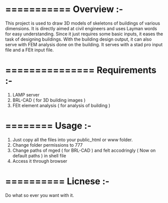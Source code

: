 ===========
Overview :-
===========
This project is used to draw 3D models of skeletons of buildings of various dimensions.
It is directly aimed at civil engineers and uses Layman words for easy understanding.
Since it just requires some basic inputs, it eases the task of designing buildings.
With the building design output, it can also serve with FEM analysis done on the building. It serves with a stad pro input file and a FElt input file.

===============
Requirements :-
===============

1) LAMP server
2) BRL-CAD ( for 3D building images )
3) FElt element analysis ( for analysis of building )

========
Usage :-
========

1) Just copy all the files into your public_html or www folder.
2) Change folder permissions to 777
3) Change paths of mged ( for BRL-CAD ) and felt accodringly ( Now on default paths ) in shell file
4) Access it through browser

==========
Licnese :-
==========

Do what so ever you want with it.
